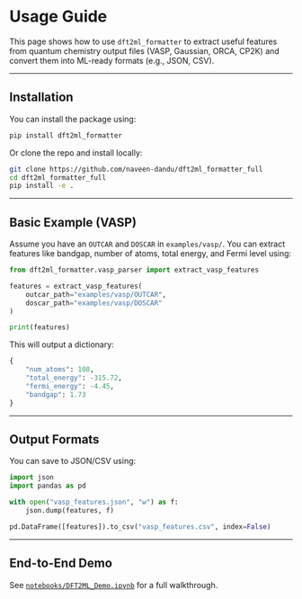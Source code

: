 # Usage Guide

This page shows how to use `dft2ml_formatter` to extract useful features from quantum chemistry output files (VASP, Gaussian, ORCA, CP2K) and convert them into ML-ready formats (e.g., JSON, CSV).

---

## Installation

You can install the package using:

```bash
pip install dft2ml_formatter
```

Or clone the repo and install locally:

```bash
git clone https://github.com/naveen-dandu/dft2ml_formatter_full
cd dft2ml_formatter_full
pip install -e .
```

---

## Basic Example (VASP)

Assume you have an `OUTCAR` and `DOSCAR` in `examples/vasp/`. You can extract features like bandgap, number of atoms, total energy, and Fermi level using:

```python
from dft2ml_formatter.vasp_parser import extract_vasp_features

features = extract_vasp_features(
    outcar_path="examples/vasp/OUTCAR",
    doscar_path="examples/vasp/DOSCAR"
)

print(features)
```

This will output a dictionary:

```python
{
    "num_atoms": 108,
    "total_energy": -315.72,
    "fermi_energy": -4.45,
    "bandgap": 1.73
}
```

---

## Output Formats

You can save to JSON/CSV using:

```python
import json
import pandas as pd

with open("vasp_features.json", "w") as f:
    json.dump(features, f)

pd.DataFrame([features]).to_csv("vasp_features.csv", index=False)
```

---

## End-to-End Demo

See [`notebooks/DFT2ML_Demo.ipynb`](https://github.com/naveen-dandu/dft2ml_formatter_full/blob/main/notebooks/DFT2ML_Demo.ipynb) for a full walkthrough.
